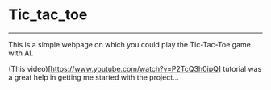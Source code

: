 # Tic_tac_toe

--------------------------------------------------------------------------------

This is a simple webpage on which you could play the Tic-Tac-Toe game with AI.

(This video)[<https://www.youtube.com/watch?v=P2TcQ3h0ipQ>] tutorial was a great help in getting me started with the project...
